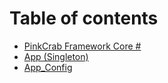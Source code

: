 # Table of contents

* [PinkCrab Framework Core \#](README.md)
* [App \(Singleton\)](app-singleton.md)
* [App\_Config](app_config.md)

